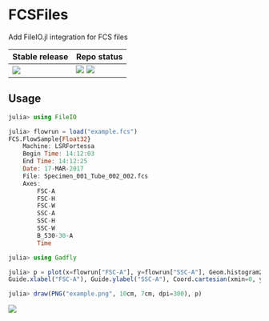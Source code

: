 # FCSFiles

Add FileIO.jl integration for FCS files

| Stable release                                   | Repo status  |
|--------------------------------------------------|--------------|
| ![](https://juliahub.com/docs/FCSFiles/version.svg) | [![][ci-img]][ci-url] [![][codecov-img]][codecov-url] |

## Usage

```julia
julia> using FileIO

julia> flowrun = load("example.fcs")
FCS.FlowSample{Float32}
    Machine: LSRFortessa
    Begin Time: 14:12:03
    End Time: 14:12:25
    Date: 17-MAR-2017
    File: Specimen_001_Tube_002_002.fcs
    Axes:
        FSC-A
        FSC-H
        FSC-W
        SSC-A
        SSC-H
        SSC-W
        B_530-30-A
        Time

julia> using Gadfly

julia> p = plot(x=flowrun["FSC-A"], y=flowrun["SSC-A"], Geom.histogram2d,
Guide.xlabel("FSC-A"), Guide.ylabel("SSC-A"), Coord.cartesian(xmin=0, ymin=0))

julia> draw(PNG("example.png", 10cm, 7cm, dpi=300), p)

```

![](example.png)

[ci-img]: https://github.com/tlnagy/FCSFiles.jl/workflows/CI/badge.svg
[ci-url]: https://github.com/tlnagy/FCSFiles.jl/actions

[codecov-img]: https://codecov.io/gh/tlnagy/FCSFiles.jl/branch/master/graph/badge.svg
[codecov-url]: https://codecov.io/gh/tlnagy/FCSFiles.jl
